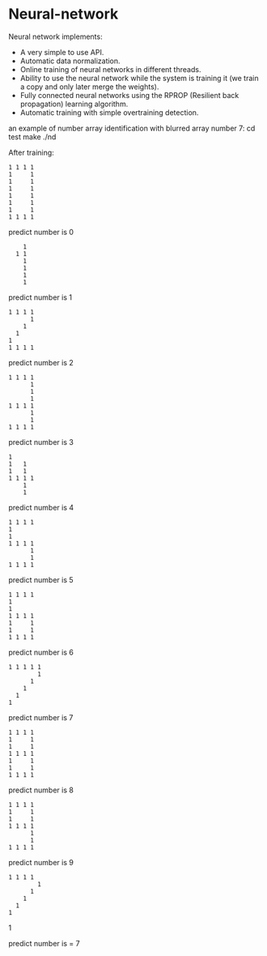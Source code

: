 Neural-network
===

Neural network implements:

* A very simple to use API.
* Automatic data normalization.
* Online training of neural networks in different threads.
* Ability to use the neural network while the system is training it (we train a copy and only later merge the weights).
* Fully connected neural networks using the RPROP (Resilient back propagation) learning algorithm.
* Automatic training with simple overtraining detection.

an example of number array identification with blurred array number 7:
cd test
make
./nd

After training:


    1 1 1 1     
    1     1     
    1     1     
    1     1     
    1     1     
    1     1     
    1     1     
    1 1 1 1     

predict number is 0

                
        1       
      1 1       
        1       
        1       
        1       
        1       
                

predict number is 1

                
    1 1 1 1     
          1     
        1       
      1         
    1           
    1 1 1 1     
                

predict number is 2

    1 1 1 1     
          1     
          1     
          1     
    1 1 1 1     
          1     
          1     
    1 1 1 1     

predict number is 3

                
    1           
    1   1       
    1   1       
    1 1 1 1     
        1       
        1       
                

predict number is 4

                
    1 1 1 1     
    1           
    1           
    1 1 1 1     
          1     
          1     
    1 1 1 1     

predict number is 5

                
    1 1 1 1     
    1           
    1           
    1 1 1 1     
    1     1     
    1     1     
    1 1 1 1     

predict number is 6

                
    1 1 1 1 1   
            1   
          1     
        1       
      1         
    1           
                

predict number is 7

                
    1 1 1 1     
    1     1     
    1     1     
    1 1 1 1     
    1     1     
    1     1     
    1 1 1 1     

predict number is 8

                
    1 1 1 1     
    1     1     
    1     1     
    1 1 1 1     
          1     
          1     
    1 1 1 1     

predict number is 9

                
    1 1 1 1     
            1   
          1     
        1       
      1         
    1           
  1             

predict number is = 7
